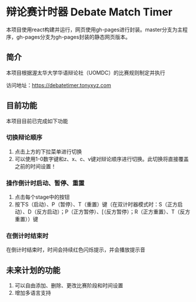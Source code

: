 # 辩论赛计时器 Debate Match Timer

本项目使用react构建并运行，网页使用gh-pages进行封装。master分支为主程序，gh-pages分支为gh-pages封装的静态网页版本。



## 简介

本项目根据渥太华大学华语辩论社（UOMDC）的比赛规则制定并执行

访问地址：https://debatetimer.tonyxyz.com



## 目前功能

本项目目前已完成如下功能

### 切换辩论顺序

1. 点击上方的下拉菜单进行切换
2. 可以使用1-0数字键和z、x、c、v键对辩论顺序进行切换。此切换将直接覆盖之前的时间设置！

### 操作倒计时启动、暂停、重置

1. 点击每个stage中的按钮
2. 按下S（启动）、P（暂停）、T（重置）键（在双计时器模式时：S（正方启动）、D（反方启动）；P（正方暂停）、[（反方暂停）；R（正方重置）、T（反方重置））键

### 在倒计时结束时

在倒计时结束时，时间会持续红色闪烁提示，并会播放提示音



## 未来计划的功能

1. 可以自由添加、删除、更改比赛阶段和时间设置
2. 增加多语言支持
